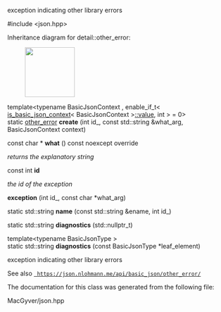 <div id="classdetail_1_1other__error">

</div>

<span id="classdetail_1_1other__error"
label="classdetail_1_1other__error"></span>

exception indicating other library errors

\#include $<$json.hpp$>$

Inheritance diagram for detail::other_error:

<figure>
<div class="center">
<img src="classdetail_1_1other__error" style="height:3cm" />
</div>
</figure>

<div class="DoxyCompactItemize">

<span id="classdetail_1_1other__error_a687565ec69bfdf7a15f9a672038b0f0f"
label="classdetail_1_1other__error_a687565ec69bfdf7a15f9a672038b0f0f"></span>
template$<$typename BasicJsonContext , enable_if_t$<$
[is_basic_json_context](#structdetail_1_1is__basic__json__context)$<$
BasicJsonContext
$>$[::value](#namespacedetail_a47b1bb0bbd3596589ed9187059c312efa2063c1608d6e0baf80249c42e2be5804),
int $>$ = 0$>$   
static [other_error](#classdetail_1_1other__error) **create** (int id\_,
const std::string &what_arg, BasicJsonContext context)

</div>

<div class="DoxyCompactItemize">

const char $\ast$ **what** () const noexcept override

<div class="DoxyCompactList">

*returns the explanatory string*

</div>

</div>

<div class="DoxyCompactItemize">

const int **id**

<div class="DoxyCompactList">

*the id of the exception*

</div>

</div>

<div class="DoxyCompactItemize">

**exception** (int id\_, const char $\ast$what_arg)

</div>

<div class="DoxyCompactItemize">

static std::string **name** (const std::string &ename, int id\_)

static std::string **diagnostics** (std::nullptr_t)

template$<$typename BasicJsonType $>$   
static std::string **diagnostics** (const BasicJsonType
$\ast$leaf_element)

</div>

exception indicating other library errors

<div class="DoxySeeAlso">

See also
[` https://json.nlohmann.me/api/basic_json/other_error/`](https://json.nlohmann.me/api/basic_json/other_error/)

</div>

The documentation for this class was generated from the following file:

<div class="DoxyCompactItemize">

MacGyver/json.hpp

</div>
